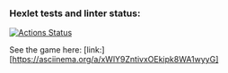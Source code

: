 ### Hexlet tests and linter status:
[![Actions Status](https://github.com/rachlenko/python-project-lvl1/workflows/hexlet-check/badge.svg)](https://github.com/rachlenko/python-project-lvl1/actions)

See the game here:
[link:][https://asciinema.org/a/xWlY9ZntivxOEkipk8WA1wyyG]
